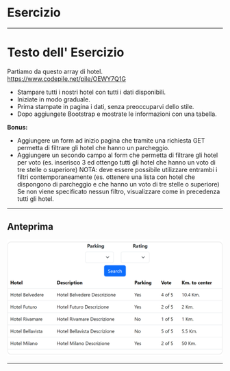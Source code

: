 # Esercizio

---

# Testo dell' Esercizio

Partiamo da questo array di hotel. https://www.codepile.net/pile/OEWY7Q1G
- Stampare tutti i nostri hotel con tutti i dati disponibili.
- Iniziate in modo graduale.
- Prima stampate in pagina i dati, senza preoccuparvi dello stile.
- Dopo aggiungete Bootstrap e mostrate le informazioni con una tabella.

**Bonus:**
- Aggiungere un form ad inizio pagina che tramite una richiesta GET permetta di filtrare gli hotel che hanno un parcheggio.
- Aggiungere un secondo campo al form che permetta di filtrare gli hotel per voto (es. inserisco 3 ed ottengo tutti gli hotel che hanno un voto di tre stelle o superiore)
NOTA: deve essere possibile utilizzare entrambi i filtri contemporaneamente (es. ottenere una lista con hotel che dispongono di parcheggio e che hanno un voto di tre stelle o superiore)
Se non viene specificato nessun filtro, visualizzare come in precedenza tutti gli hotel.

---

## Anteprima

![preview](./preview.png)

---